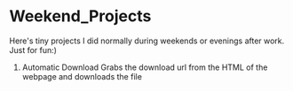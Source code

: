 # Weekend_Projects
Here's tiny projects I did normally during weekends or evenings after work. Just for fun:)

1. Automatic Download
Grabs the download url from the HTML of the webpage and downloads the file
